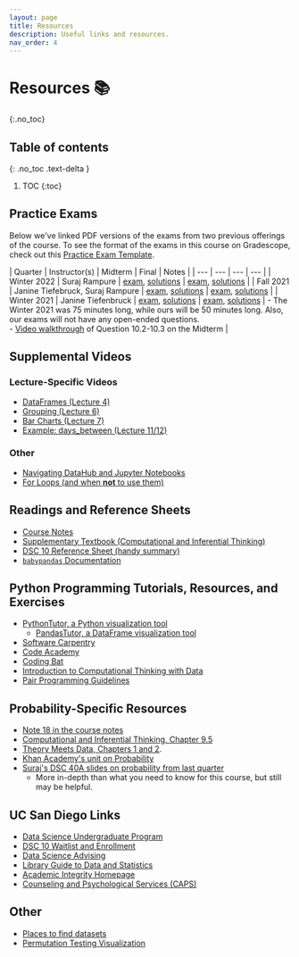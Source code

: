 ```yaml
---
layout: page
title: Resources
description: Useful links and resources.
nav_order: 4
---
```


# Resources 📚
{:.no_toc}

## Table of contents
{: .no_toc .text-delta }

1. TOC
{:toc}

## Practice Exams

Below we've linked PDF versions of the exams from two previous offerings of the course. To see the format of the exams in this course on Gradescope, check out this [Practice Exam Template](https://www.gradescope.com/courses/339284/assignments/1832461).

| Quarter | Instructor(s) | Midterm | Final | Notes | 
| --- | --- | --- | --- |
| Winter 2022 | Suraj Rampure | [exam](../resources/exams/wi22/wi22-midterm.pdf), [solutions](../resources/exams/wi22/wi22-midterm-sol.pdf) | [exam](../resources/exams/wi22/wi22-final.pdf), [solutions](../resources/exams/wi22/wi22-final-sol.pdf) |
| Fall 2021 | Janine Tiefebruck, Suraj Rampure | [exam](../resources/exams/fa21/fa21-midterm.pdf), [solutions](../resources/exams/fa21/fa21-midterm-sol.pdf) | [exam](../resources/exams/fa21/fa21-final.pdf), [solutions](../resources/exams/fa21/fa21-final-sol.pdf) |
| Winter 2021 | Janine Tiefenbruck | [exam](../resources/exams/wi21/wi21-midterm.pdf), [solutions](../resources/exams/wi21/wi21-midterm-sol.pdf) | [exam](../resources/exams/wi21/wi21-final.pdf), [solutions](../resources/exams/wi21/wi21-final-sol.pdf) | - The Winter 2021 was 75 minutes long, while ours will be 50 minutes long. Also, our exams will not have any open-ended questions. <br> - [Video walkthrough](https://www.youtube.com/watch?v=ZdujIQpQtSk) of Question 10.2-10.3 on the Midterm | 

## Supplemental Videos

### Lecture-Specific Videos
- [DataFrames (Lecture 4)](https://youtu.be/t_bjtBJ0gGc)
- [Grouping (Lecture 6)](https://youtu.be/xg7rnjWnZ48)
- [Bar Charts (Lecture 7)](https://youtu.be/OVTroiHby3g)
- [Example: days_between (Lecture 11/12)](https://youtu.be/6HOAk0GAqKU)

### Other
- [Navigating DataHub and Jupyter Notebooks](https://youtu.be/Hq8VaNirDRQ)
- [For Loops (and when **not** to use them)](https://youtu.be/BlczSBT80fU)

## Readings and Reference Sheets

- [Course Notes](https://notes.dsc10.com)
- [Supplementary Textbook (Computational and Inferential Thinking)](https://inferentialthinking.com)
- [DSC 10 Reference Sheet (handy summary)](https://drive.google.com/file/d/1mQApk9Ovdi-QVqMgnNcq5dZcWucUKoG-/view?usp=sharing)
- [`babypandas` Documentation](https://babypandas.readthedocs.io/en/latest/index.html)

## Python Programming Tutorials, Resources, and Exercises
- [PythonTutor, a Python visualization tool](https://pythontutor.com/visualize.html#mode=edit)
    - [PandasTutor, a DataFrame visualization tool](https://pandastutor.com/vis.html)
- [Software Carpentry](https://swcarpentry.github.io/python-novice-inflammation/)
- [Code Academy](https://www.codecademy.com/learn/learn-python)
- [Coding Bat](https://codingbat.com/python)
- [Introduction to Computational Thinking with Data](http://data94.org)
- [Pair Programming Guidelines](../pair-programming)

## Probability-Specific Resources
- [Note 18 in the course notes](https://notes.dsc10.com/04-probability_and_simulation/probability_and_simulation.html)
- [Computational and Inferential Thinking, Chapter 9.5](https://inferentialthinking.com/chapters/09/5/Finding_Probabilities.html)
- [Theory Meets Data, Chapters 1 and 2](http://stat88.org/textbook/notebooks/Chapter_01/00_The_Basics.html).
- [Khan Academy's unit on Probability](https://www.khanacademy.org/math/probability/xa88397b6:probability)
- [Suraj's DSC 40A slides on probability from last quarter](https://dsc-courses.github.io/dsc40a-2021-fa/resources/lecture/lec12-filled.pdf)
    - More in-depth than what you need to know for this course, but still may be helpful.

## UC San Diego Links
- [Data Science Undergraduate Program](https://datascience.ucsd.edu/academics/undergraduate/)
- [DSC 10 Waitlist and Enrollment](https://datascience.ucsd.edu/academics/undergraduate/course-information/enrolling-in-classes/)
- [Data Science Advising](https://datascience.ucsd.edu/academics/undergraduate/advising/)
- [Library Guide to Data and Statistics](https://ucsd.libguides.com/data-statistics)
- [Academic Integrity Homepage](https://academicintegrity.ucsd.edu)
- [Counseling and Psychological Services (CAPS)](https://caps.ucsd.edu)

## Other
- [Places to find datasets](https://rampure.org/find-datasets)
- [Permutation Testing Visualization](https://www.jwilber.me/permutationtest/)